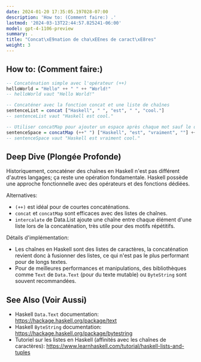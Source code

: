 ```yaml
---
date: 2024-01-20 17:35:05.197028-07:00
description: 'How to: (Comment faire:) .'
lastmod: '2024-03-13T22:44:57.825241-06:00'
model: gpt-4-1106-preview
summary: .
title: "Concat\xE9nation de cha\xEEnes de caract\xE8res"
weight: 3
---
```


## How to: (Comment faire:)
```Haskell
-- Concaténation simple avec l'opérateur (++)
helloWorld = "Hello" ++ " " ++ "World!"
-- helloWorld vaut "Hello World!"

-- Concaténer avec la fonction concat et une liste de chaînes
sentenceList = concat ["Haskell", " ", "est", " ", "cool."]
-- sentenceList vaut "Haskell est cool."

-- Utiliser concatMap pour ajouter un espace après chaque mot sauf le dernier
sentenceSpace = concatMap (++" ") ["Haskell", "est", "vraiment", ""] ++ "cool."
-- sentenceSpace vaut "Haskell est vraiment cool."
```

## Deep Dive (Plongée Profonde)
Historiquement, concaténer des chaînes en Haskell n'est pas différent d'autres langages; ça reste une opération fondamentale. Haskell possède une approche fonctionnelle avec des opérateurs et des fonctions dédiées.

Alternatives:
- `(++)` est idéal pour de courtes concaténations.
- `concat` et `concatMap` sont efficaces avec des listes de chaînes.
- `intercalate` de Data.List ajoute une chaîne entre chaque élément d'une liste lors de la concaténation, très utile pour des motifs répétitifs.

Détails d'implémentation:
- Les chaînes en Haskell sont des listes de caractères, la concaténation revient donc à fusionner des listes, ce qui n'est pas le plus performant pour de longs textes.
- Pour de meilleures performances et manipulations, des bibliothèques comme `Text` de `Data.Text` (pour du texte mutable) ou `ByteString` sont souvent recommandées.

## See Also (Voir Aussi)
- Haskell `Data.Text` documentation: https://hackage.haskell.org/package/text
- Haskell `ByteString` documentation: https://hackage.haskell.org/package/bytestring
- Tutoriel sur les listes en Haskell (affinités avec les chaînes de caractères): https://www.learnhaskell.com/tutorial/haskell-lists-and-tuples

